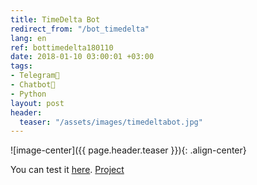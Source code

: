 ```yaml
---
title: TimeDelta Bot
redirect_from: "/bot_timedelta"
lang: en
ref: bottimedelta180110
date: 2018-01-10 03:00:01 +03:00
tags:
- Telegram💬
- Chatbot🤖
- Python
layout: post
header:
  teaser: "/assets/images/timedeltabot.jpg"
---
```


![image-center]({{ page.header.teaser }}){: .align-center}

You can test it [here](https://t.me/TimeDeltaBot). [Project](https://github.com/akarazeevprojects/TimeDeltaBot)
